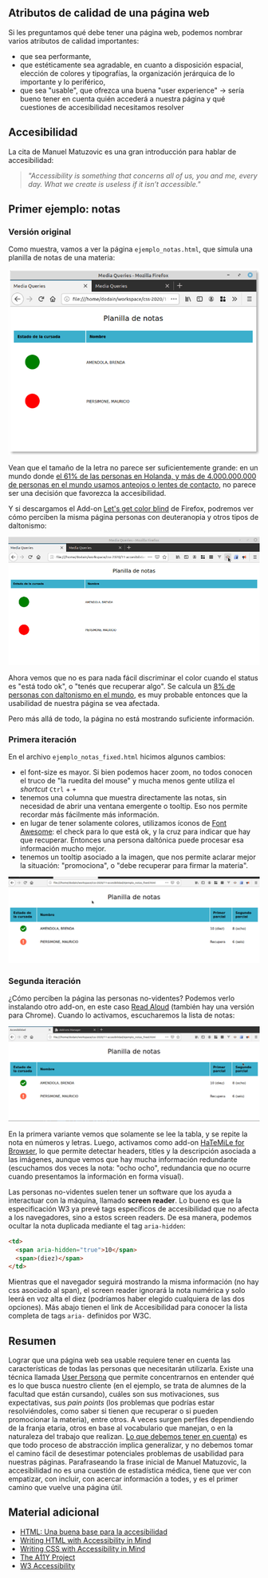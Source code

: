 
## Atributos de calidad de una página web

Si les preguntamos qué debe tener una página web, podemos nombrar varios atributos de calidad importantes:

- que sea performante,
- que estéticamente sea agradable, en cuanto a disposición espacial, elección de colores y tipografías, la organización jerárquica de lo importante y lo periférico,
- que sea "usable", que ofrezca una buena "user experience" -> sería bueno tener en cuenta quién accederá a nuestra página y qué cuestiones de accesibilidad necesitamos resolver

## Accesibilidad

La cita de Manuel Matuzovic es una gran introducción para hablar de accesibilidad:

> _"Accessibility is something that concerns all of us, you and me, every day. What we create is useless if it isn’t accessible."_

## Primer ejemplo: notas

### Versión original

Como muestra, vamos a ver la página `ejemplo_notas.html`, que simula una planilla de notas de una materia:

![ejemplo notas](./images/ejemplo_notas.png)

Vean que el tamaño de la letra no parece ser suficientemente grande: en un mundo donde [el 61% de las personas en Holanda, y más de 4.000.000.000 de personas en el mundo usamos anteojos o lentes de contacto](https://www.cbs.nl/en-gb/news/2013/38/more-than-6-in-10-people-wear-glasses-or-contact-lenses#:~:text=More%20and%20more%20people%20wear,wear%20glasses%20or%20contact%20lenses.), no parece ser una decisión que favorezca la accesibilidad.

Y si descargamos el Add-on [Let's get color blind](https://addons.mozilla.org/es/firefox/addon/let-s-get-color-blind/) de Firefox, podremos ver cómo perciben la misma página personas con deuteranopia y otros tipos de daltonismo:

![notas para un daltónico](./images/daltonicoNotas.gif)

Ahora vemos que no es para nada fácil discriminar el color cuando el status es "está todo ok", o "tenés que recuperar algo". Se calcula un [8% de personas con daltonismo en el mundo](http://www.colourblindawareness.org/colour-blindness/), es muy probable entonces que la usabilidad de nuestra página se vea afectada.

Pero más allá de todo, la página no está mostrando suficiente información.

### Primera iteración

En el archivo `ejemplo_notas_fixed.html` hicimos algunos cambios:

- el font-size es mayor. Si bien podemos hacer zoom, no todos conocen el truco de "la ruedita del mouse" y mucha menos gente utiliza el _shortcut_ `Ctrl` + `+`
- tenemos una columna que muestra directamente las notas, sin necesidad de abrir una ventana emergente o tooltip. Eso nos permite recordar más fácilmente más información.
- en lugar de tener solamente colores, utilizamos íconos de [Font Awesome](https://github.com/FortAwesome/Font-Awesome): el check para lo que está ok, y la cruz para indicar que hay que recuperar. Entonces una persona daltónica puede procesar esa información mucho mejor.
- tenemos un tooltip asociado a la imagen, que nos permite aclarar mejor la situación: "promociona", o "debe recuperar para firmar la materia".

![versión mejorada](./images/versionMejorada.gif)

### Segunda iteración

¿Cómo perciben la página las personas no-videntes? Podemos verlo instalando otro add-on, en este caso [Read Aloud](https://addons.mozilla.org/en-US/firefox/addon/read-aloud/versions/?src=hotness) (también hay una versión para Chrome). Cuando lo activamos, escucharemos la lista de notas:

![leyendo notas para no videntes](./images/screenReader.gif)

En la primera variante vemos que solamente se lee la tabla, y se repite la nota en números y letras. Luego, activamos como add-on [HaTeMiLe for Browser](https://addons.mozilla.org/es/firefox/addon/hatemile-for-browser/), lo que permite detectar headers, titles y la descripción asociada a las imágenes, aunque vemos que hay mucha información redundante (escuchamos dos veces la nota: "ocho ocho", redundancia que no ocurre cuando presentamos la información en forma visual).

Las personas no-videntes suelen tener un software que los ayuda a interactuar con la máquina, llamado **screen reader**. Lo bueno es que la especificación W3 ya prevé tags específicos de accesibilidad que no afecta a los navegadores, sino a estos screen readers. De esa manera, podemos ocultar la nota duplicada mediante el tag `aria-hidden`:

```html
<td>
  <span aria-hidden="true">10</span>
  <span>(diez)</span>
</td>
```

Mientras que el navegador seguirá mostrando la misma información (no hay css asociado al span), el screen reader ignorará la nota numérica y solo leerá en voz alta el diez (podríamos haber elegido cualquiera de las dos opciones). Más abajo tienen el link de Accesibilidad para conocer la lista completa de tags `aria-` definidos por W3C.

## Resumen

Lograr que una página web sea usable requiere tener en cuenta las características de todas las personas que necesitarán utilizarla. Existe una técnica llamada [User Persona](https://medium.com/@andrewdjandrw/qu%C3%A9-es-un-user-persona-una-proto-persona-y-un-arquetipo-c4498c7f8836) que permite concentrarnos en entender qué es lo que busca nuestro cliente (en el ejemplo, se trata de alumnes de la facultad que están cursando), cuáles son sus motivaciones, sus expectativas, sus _pain points_ (los problemas que podrías estar resolviéndoles, como saber si tienen que recuperar o si pueden promocionar la materia), entre otros. A veces surgen perfiles dependiendo de la franja etaria, otros en base al vocabulario que manejan, o en la naturaleza del trabajo que realizan. [Lo que debemos tener en cuenta](https://blog.interactius.com/la-creaci%C3%B3n-de-user-personas-es-una-p%C3%A9rdida-de-tiempo-4e4f8473b5ee)) es que todo proceso de abstracción implica generalizar, y no debemos tomar el camino fácil de desestimar potenciales problemas de usabilidad para nuestras páginas. Parafraseando la frase inicial de Manuel Matuzovic, la accesibilidad no es una cuestión de estadística médica, tiene que ver con empatizar, con incluir, con acercar información a todes, y es el primer camino que vuelve una página útil.

## Material adicional

- [HTML: Una buena base para la accesibilidad](https://developer.mozilla.org/es/docs/Learn/Accessibility/HTML)
- [Writing HTML with Accessibility in Mind](https://medium.com/alistapart/writing-html-with-accessibility-in-mind-a62026493412)
- [Writing CSS with Accessibility in Mind](https://medium.com/@matuzo/writing-css-with-accessibility-in-mind-8514a0007939)
- [The A11Y Project](https://www.a11yproject.com/)
- [W3 Accessibility](https://www.w3.org/standards/webdesign/accessibility.html)

